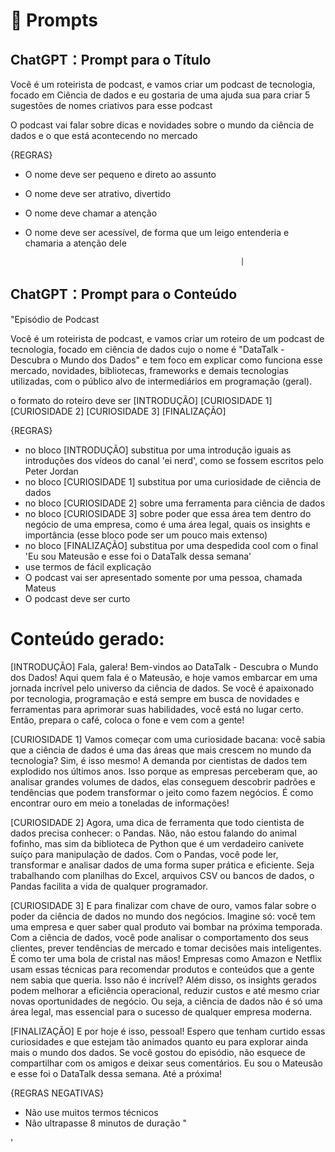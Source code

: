 # 🧠 Prompts


## ChatGPT：Prompt para o Título

Você é um roteirista de podcast, e vamos criar um podcast de tecnologia, focado em Ciência de dados e eu gostaria de uma ajuda sua para criar 5 sugestões
de nomes criativos para esse podcast

O podcast vai falar sobre dicas e novidades sobre o mundo da ciência de dados e o que está acontecendo no mercado

{REGRAS}

- O nome deve ser pequeno e direto ao assunto
- O nome deve ser atrativo, divertido
- O nome deve chamar a atenção
- O nome deve ser acessível, de forma que um leigo entenderia e chamaria a atenção dele

                                                      |
## ChatGPT：Prompt para o Conteúdo

"Episódio de Podcast

Você é um roteirista de podcast, e vamos criar um  roteiro de um podcast de tecnologia, focado em ciência de dados cujo o nome é "DataTalk - Descubra o Mundo dos Dados" e tem foco em explicar como funciona esse mercado, novidades, bibliotecas, frameworks e demais tecnologias utilizadas,  com o público alvo de intermediários em programação (geral).

o formato do roteiro deve ser
[INTRODUÇÃO]
[CURIOSIDADE 1]
[CURIOSIDADE 2]
[CURIOSIDADE 3]
[FINALIZAÇÃO]

{REGRAS}

- no bloco [INTRODUÇÃO] substitua por uma introdução iguais as introduções dos vídeos do canal 'ei nerd', como se fossem escritos pelo Peter Jordan
- no bloco [CURIOSIDADE 1] substitua por uma curiosidade de ciência de dados
- no bloco [CURIOSIDADE 2] sobre uma ferramenta para ciência de dados
- no bloco [CURIOSIDADE 3] sobre poder que essa área tem dentro do negócio de uma empresa, como é uma área legal, quais os insights e importância (esse bloco pode ser um pouco mais extenso)
- no bloco [FINALIZAÇÃO] substitua por uma despedida cool com o final 'Eu sou Mateusão e esse foi o DataTalk dessa semana'
- use termos de fácil explicação
- O podcast vai ser apresentado somente por uma pessoa, chamada Mateus
- O podcast deve ser curto

# Conteúdo gerado:

[INTRODUÇÃO]
Fala, galera! Bem-vindos ao DataTalk - Descubra o Mundo dos Dados! Aqui quem fala é o Mateusão, e hoje vamos embarcar em uma jornada incrível pelo universo da ciência de dados. Se você é apaixonado por tecnologia, programação e está sempre em busca de novidades e ferramentas para aprimorar suas habilidades, você está no lugar certo. Então, prepara o café, coloca o fone e vem com a gente!

[CURIOSIDADE 1]
Vamos começar com uma curiosidade bacana: você sabia que a ciência de dados é uma das áreas que mais crescem no mundo da tecnologia? Sim, é isso mesmo! A demanda por cientistas de dados tem explodido nos últimos anos. Isso porque as empresas perceberam que, ao analisar grandes volumes de dados, elas conseguem descobrir padrões e tendências que podem transformar o jeito como fazem negócios. É como encontrar ouro em meio a toneladas de informações!

[CURIOSIDADE 2]
Agora, uma dica de ferramenta que todo cientista de dados precisa conhecer: o Pandas. Não, não estou falando do animal fofinho, mas sim da biblioteca de Python que é um verdadeiro canivete suíço para manipulação de dados. Com o Pandas, você pode ler, transformar e analisar dados de uma forma super prática e eficiente. Seja trabalhando com planilhas do Excel, arquivos CSV ou bancos de dados, o Pandas facilita a vida de qualquer programador.

[CURIOSIDADE 3]
E para finalizar com chave de ouro, vamos falar sobre o poder da ciência de dados no mundo dos negócios. Imagine só: você tem uma empresa e quer saber qual produto vai bombar na próxima temporada. Com a ciência de dados, você pode analisar o comportamento dos seus clientes, prever tendências de mercado e tomar decisões mais inteligentes. É como ter uma bola de cristal nas mãos! Empresas como Amazon e Netflix usam essas técnicas para recomendar produtos e conteúdos que a gente nem sabia que queria. Isso não é incrível? Além disso, os insights gerados podem melhorar a eficiência operacional, reduzir custos e até mesmo criar novas oportunidades de negócio. Ou seja, a ciência de dados não é só uma área legal, mas essencial para o sucesso de qualquer empresa moderna.

[FINALIZAÇÃO]
E por hoje é isso, pessoal! Espero que tenham curtido essas curiosidades e que estejam tão animados quanto eu para explorar ainda mais o mundo dos dados. Se você gostou do episódio, não esquece de compartilhar com os amigos e deixar seus comentários. Eu sou o Mateusão e esse foi o DataTalk dessa semana. Até a próxima!


{REGRAS NEGATIVAS}

- Não use muitos termos técnicos
- Não ultrapasse 8 minutos de duração "

'
